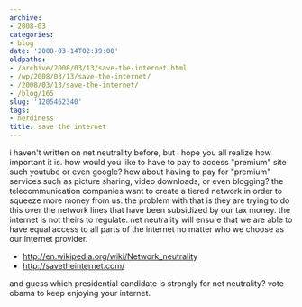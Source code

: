 ```yaml
---
archive:
- 2008-03
categories:
- blog
date: '2008-03-14T02:39:00'
oldpaths:
- /archive/2008/03/13/save-the-internet.html
- /wp/2008/03/13/save-the-internet/
- /2008/03/13/save-the-internet/
- /blog/165
slug: '1205462340'
tags:
- nerdiness
title: save the internet
---
```


i haven't written on net neutrality before, but i hope you all realize how
important it is. how would you like to have to pay to access "premium"
site such youtube or even google? how about having to pay for "premium"
services such as picture sharing, video downloads, or even blogging? the
telecommunication companies want to create a tiered network in order to
squeeze more money from us. the problem with that is they are trying to do
this over the network lines that have been subsidized by our tax money.
the internet is not theirs to regulate. net neutrality will ensure that we
are able to have equal access to all parts of the internet no matter who
we choose as our internet provider.

- http://en.wikipedia.org/wiki/Network_neutrality
- http://savetheinternet.com/

and guess which presidential candidate is strongly for net neutrality?
vote obama to keep enjoying your internet.

